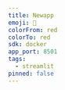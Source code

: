 ```yaml
---
title: Newapp
emoji: 🚀
colorFrom: red
colorTo: red
sdk: docker
app_port: 8501
tags:
  - streamlit
pinned: false
---
```

